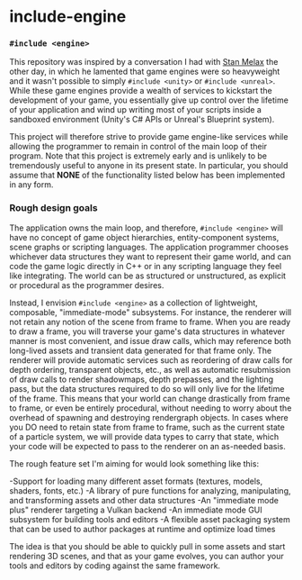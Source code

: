 # include-engine
### `#include <engine>`

This repository was inspired by a conversation I had with [Stan Melax](https://github.com/melax) the other day, in which he lamented that game engines were so heavyweight and it wasn't possible to simply `#include <unity>` or `#include <unreal>`. While these game engines provide a wealth of services to kickstart the development of your game, you essentially give up control over the lifetime of your application and wind up writing most of your scripts inside a sandboxed environment (Unity's C# APIs or Unreal's Blueprint system).

This project will therefore strive to provide game engine-like services while allowing the programmer to remain in control of the main loop of their program. Note that this project is extremely early and is unlikely to be tremendously useful to anyone in its present state. In particular, you should assume that **NONE** of the functionality listed below has been implemented in any form.

### Rough design goals

The application owns the main loop, and therefore, `#include <engine>` will have no concept of game object hierarchies, entity-component systems, scene graphs or scripting languages. The application programmer chooses whichever data structures they want to represent their game world, and can code the game logic directly in C++ or in any scripting language they feel like integrating. The world can be as structured or unstructured, as explicit or procedural as the programmer desires.

Instead, I envision `#include <engine>` as a collection of lightweight, composable, "immediate-mode" subsystems. For instance, the renderer will not retain any notion of the scene from frame to frame. When you are ready to draw a frame, you will traverse your game's data structures in whatever manner is most convenient, and issue draw calls, which may reference both long-lived assets and transient data generated for that frame only. The renderer will provide automatic services such as reordering of draw calls for depth ordering, transparent objects, etc., as well as automatic resubmission of draw calls to render shadowmaps, depth prepasses, and the lighting pass, but the data structures required to do so will only live for the lifetime of the frame. This means that your world can change drastically from frame to frame, or even be entirely procedural, without needing to worry about the overhead of spawning and destroying rendergraph objects. In cases where you DO need to retain state from frame to frame, such as the current state of a particle system, we will provide data types to carry that state, which your code will be expected to pass to the renderer on an as-needed basis. 

The rough feature set I'm aiming for would look something like this:

-Support for loading many different asset formats (textures, models, shaders, fonts, etc.)
-A library of pure functions for analyzing, manipulating, and transforming assets and other data structures
-An "immediate mode plus" renderer targeting a Vulkan backend
-An immediate mode GUI subsystem for building tools and editors
-A flexible asset packaging system that can be used to author packages at runtime and optimize load times

The idea is that you should be able to quickly pull in some assets and start rendering 3D scenes, and that as your game evolves, you can author your tools and editors by coding against the same framework.
